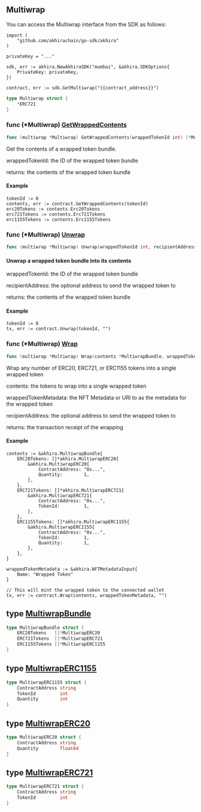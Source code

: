 
## Multiwrap

You can access the Multiwrap interface from the SDK as follows:

```
import (
	"github.com/akhirachain/go-sdk/akhira"
)

privateKey = "..."

sdk, err := akhira.NewAkhiraSDK("mumbai", &akhira.SDKOptions{
	PrivateKey: privateKey,
})

contract, err := sdk.GetMultiwrap("{{contract_address}}")
```

```go
type Multiwrap struct {
    *ERC721
}
```

### func \(\*Multiwrap\) [GetWrappedContents](<https://github.com/akhirachain/go-sdk/blob/main/akhira/multiwrap.go#L69>)

```go
func (multiwrap *Multiwrap) GetWrappedContents(wrappedTokenId int) (*MultiwrapBundle, error)
```

Get the contents of a wrapped token bundle\.

wrappedTokenId: the ID of the wrapped token bundle

returns: the contents of the wrapped token bundle

#### Example

```
tokenId := 0
contents, err := contract.GetWrappedContents(tokenId)
erc20Tokens := contents.Erc20Tokens
erc721Tokens := contents.Erc721Tokens
erc1155Tokens := contents.Erc1155Tokens
```

### func \(\*Multiwrap\) [Unwrap](<https://github.com/akhirachain/go-sdk/blob/main/akhira/multiwrap.go#L205>)

```go
func (multiwrap *Multiwrap) Unwrap(wrappedTokenId int, recipientAddress string) (*types.Transaction, error)
```

#### Unwrap a wrapped token bundle into its contents

wrappedTokenId: the ID of the wrapped token bundle

recipientAddress: the optional address to send the wrapped token to

returns: the contents of the wrapped token bundle

#### Example

```
tokenId := 0
tx, err := contract.Unwrap(tokenId, "")
```

### func \(\*Multiwrap\) [Wrap](<https://github.com/akhirachain/go-sdk/blob/main/akhira/multiwrap.go#L156>)

```go
func (multiwrap *Multiwrap) Wrap(contents *MultiwrapBundle, wrappedTokenMetadata interface{}, recipientAddress string) (*types.Transaction, error)
```

Wrap any number of ERC20, ERC721, or ERC1155 tokens into a single wrapped token

contents: the tokens to wrap into a single wrapped token

wrappedTokenMetadata: the NFT Metadata or URI to as the metadata for the wrapped token

recipientAddress: the optional address to send the wrapped token to

returns: the transaction receipt of the wrapping

#### Example

```
contents := &akhira.MultiwrapBundle{
	ERC20Tokens: []*akhira.MultiwrapERC20{
		&akhira.MultiwrapERC20{
			ContractAddress: "0x...",
			Quantity:        1,
		},
	},
	ERC721Tokens: []*akhira.MultiwrapERC721{
		&akhira.MultiwrapERC721{
			ContractAddress: "0x...",
			TokenId:         1,
		},
	},
	ERC1155Tokens: []*akhira.MultiwrapERC1155{
		&akhira.MultiwrapERC1155{
			ContractAddress: "0x...",
			TokenId:         1,
			Quantity:        1,
		},
	},
}

wrappedTokenMetadata := &akhira.NFTMetadataInput{
	Name: "Wrapped Token"
}

// This will mint the wrapped token to the connected wallet
tx, err := contract.Wrap(contents, wrappedTokenMetadata, "")
```

## type [MultiwrapBundle](<https://github.com/akhirachain/go-sdk/blob/main/akhira/types.go#L215-L219>)

```go
type MultiwrapBundle struct {
    ERC20Tokens   []*MultiwrapERC20
    ERC721Tokens  []*MultiwrapERC721
    ERC1155Tokens []*MultiwrapERC1155
}
```

## type [MultiwrapERC1155](<https://github.com/akhirachain/go-sdk/blob/main/akhira/types.go#L209-L213>)

```go
type MultiwrapERC1155 struct {
    ContractAddress string
    TokenId         int
    Quantity        int
}
```

## type [MultiwrapERC20](<https://github.com/akhirachain/go-sdk/blob/main/akhira/types.go#L199-L202>)

```go
type MultiwrapERC20 struct {
    ContractAddress string
    Quantity        float64
}
```

## type [MultiwrapERC721](<https://github.com/akhirachain/go-sdk/blob/main/akhira/types.go#L204-L207>)

```go
type MultiwrapERC721 struct {
    ContractAddress string
    TokenId         int
}
```
